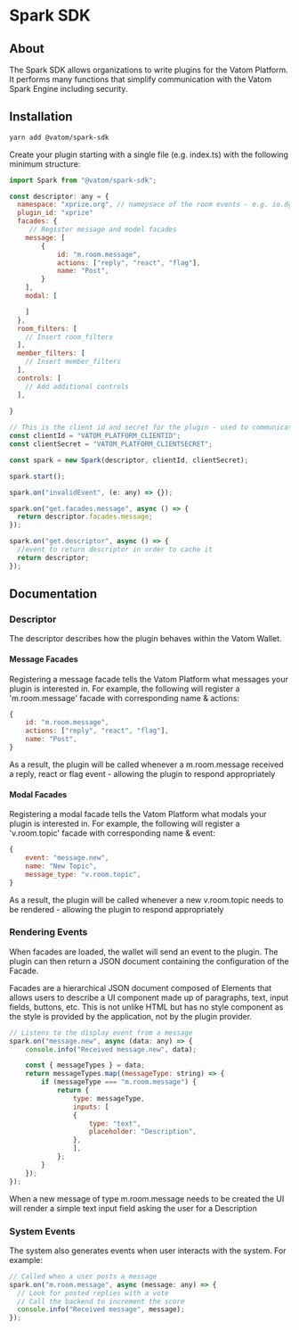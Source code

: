 
# Spark SDK

## About

The Spark SDK allows organizations to write plugins for the Vatom Platform. It performs many functions that simplify communication with the Vatom Spark Engine including security. 

## Installation

```bash
yarn add @vatom/spark-sdk
```

Create your plugin starting with a single file (e.g. index.ts) with the following minimum structure:

```js
import Spark from "@vatom/spark-sdk";

const descriptor: any = {
  namespace: "xprize.org", // namepsace of the room events - e.g. io.dgov.room.poll
  plugin_id: "xprize"
  facades: {
     // Register message and model facades
    message: [
        {
            id: "m.room.message",
            actions: ["reply", "react", "flag"],
            name: "Post",
        }
    ],
    modal: [

    ]
  },
  room_filters: [
    // Insert room_filters
  ],
  member_filters: [
    // Insert member_filters
  ],
  controls: [
    // Add additional controls
  ],
  
}

// This is the client id and secret for the plugin - used to communicate back to the Spark Engine. These are issued per plugin
const clientId = "VATOM_PLATFORM_CLIENTID";
const clientSecret = "VATOM_PLATFORM_CLIENTSECRET";

const spark = new Spark(descriptor, clientId, clientSecret);

spark.start();

spark.on("invalidEvent", (e: any) => {});

spark.on("get.facades.message", async () => {
  return descriptor.facades.message;
});

spark.on("get.descriptor", async () => {
  //event to return descriptor in order to cache it
  return descriptor;
});

```

## Documentation

### Descriptor

The descriptor describes how the plugin behaves within the Vatom Wallet. 

#### Message Facades

Registering a message facade tells the Vatom Platform what messages your plugin is interested in. For example, the following will register a 'm.room.message' facade with corresponding name & actions:

```js
{
    id: "m.room.message",
    actions: ["reply", "react", "flag"],
    name: "Post",
}
```

As a result, the plugin will be called whenever a m.room.message received a reply, react or flag event - allowing the plugin to respond appropriately

#### Modal Facades

Registering a modal facade tells the Vatom Platform what modals your plugin is interested in. For example, the following will register a 'v.room.topic' facade with corresponding name & event:

```js
{
    event: "message.new",
    name: "New Topic",
    message_type: "v.room.topic",
}
```

As a result, the plugin will be called whenever a new v.room.topic needs to be rendered - allowing the plugin to respond appropriately

### Rendering Events

When facades are loaded, the wallet will send an event to the plugin. The plugin can then return a JSON document containing the configuration of the Facade. 

Facades are a hierarchical JSON document composed of Elements that allows users to describe a UI component made up of paragraphs, text, input fields, buttons, etc. This is not unlike HTML but has no style component as the style is provided by the application, not by the plugin provider.

```js
// Listens to the display event from a message
spark.on("message.new", async (data: any) => {
    console.info("Received message.new", data);

    const { messageTypes } = data;
    return messageTypes.map((messageType: string) => {
        if (messageType === "m.room.message") {
            return {
                type: messageType,
                inputs: [
                {
                    type: "text",
                    placeholder: "Description",
                },
                ],
            };
        }
    });
});
```

When a new message of type m.room.message needs to be created the UI will render a simple text input field asking the user for a Description

### System Events

The system also generates events when user interacts with the system. For example:

```js
// Called when a user posts a message
spark.on("m.room.message", async (message: any) => {
  // Look for posted replies with a vote
  // Call the backend to increment the score
  console.info("Received message", message);
});
```